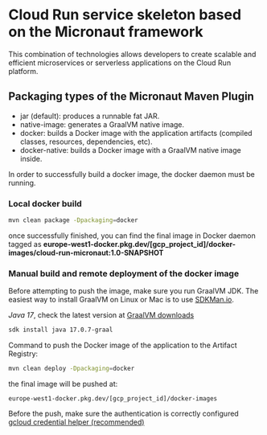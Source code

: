 # Cloud Run service skeleton based on the Micronaut framework

This combination of technologies allows developers to create scalable and efficient microservices or serverless
applications on the Cloud Run platform.

## Packaging types of the Micronaut Maven Plugin

* jar (default): produces a runnable fat JAR.
* native-image: generates a GraalVM native image.
* docker: builds a Docker image with the application artifacts (compiled classes, resources, dependencies, etc).
* docker-native: builds a Docker image with a GraalVM native image inside.

In order to successfully build a docker image, the docker daemon must be running.

### Local docker build

```bash
mvn clean package -Dpackaging=docker
```

once successfully finished, you can find the final image in Docker daemon tagged as
**europe-west1-docker.pkg.dev/[gcp_project_id]/docker-images/cloud-run-micronaut:1.0-SNAPSHOT**

### Manual build and remote deployment of the docker image

Before attempting to push the image, make sure you run GraalVM JDK. The easiest way to install GraalVM on Linux or Mac
is to use [SDKMan.io](https://sdkman.io/).

*Java 17*, check the latest version at [GraalVM downloads](https://www.graalvm.org/downloads/)

```bash
sdk install java 17.0.7-graal
```

Command to push the Docker image of the application to the Artifact Registry:

```bash
mvn clean deploy -Dpackaging=docker
```

the final image will be pushed at:

```
europe-west1-docker.pkg.dev/[gcp_project_id]/docker-images
```

Before the push, make sure the authentication is correctly configured
[gcloud credential helper (recommended)](https://cloud.google.com/artifact-registry/docs/docker/authentication#gcloud-helper)

